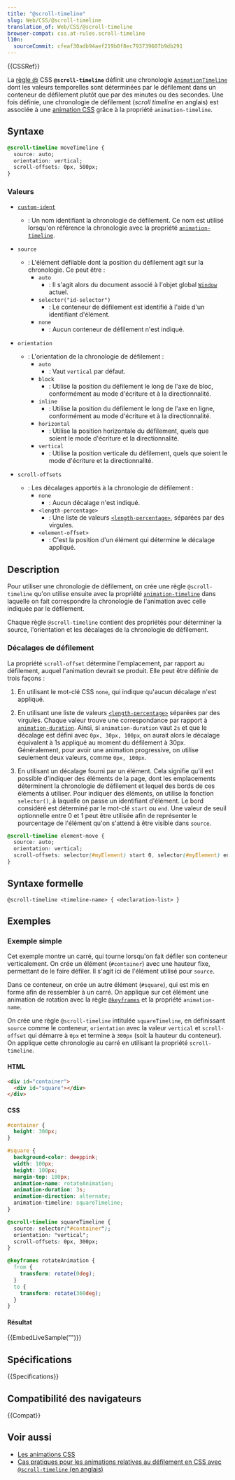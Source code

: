 ```yaml
---
title: "@scroll-timeline"
slug: Web/CSS/@scroll-timeline
translation_of: Web/CSS/@scroll-timeline
browser-compat: css.at-rules.scroll-timeline
l10n:
  sourceCommit: cfeaf30adb94aef219b0f8ec793739607b9db291
---
```

{{CSSRef}}

La [règle @](/fr/docs/Web/CSS/At-rule) CSS **`@scroll-timeline`** définit une chronologie [`AnimationTimeline`](/fr/docs/Web/API/AnimationTimeline) dont les valeurs temporelles sont déterminées par le défilement dans un conteneur de défilement plutôt que par des minutes ou des secondes. Une fois définie, une chronologie de défilement (<i lang="en">scroll timeline</i> en anglais) est associée à une [animation CSS](/fr/docs/Web/CSS/CSS_Animations) grâce à la propriété `animation-timeline`.

## Syntaxe

```css
@scroll-timeline moveTimeline {
  source: auto;
  orientation: vertical;
  scroll-offsets: 0px, 500px;
}
```

### Valeurs

- [`custom-ident`](/fr/docs/Web/CSS/custom-ident)
  - : Un nom identifiant la chronologie de défilement. Ce nom est utilisé lorsqu'on référence la chronologie avec la propriété [`animation-timeline`](/fr/docs/Web/CSS/animation-timeline).

- `source`
  - : L'élément défilable dont la position du défilement agit sur la chronologie. Ce peut être&nbsp;:
    - `auto`
      - : Il s'agit alors du document associé à l'objet global [`Window`](/fr/docs/Web/API/Window) actuel.
    - `selector("id-selector")`
      - : Le conteneur de défilement est identifié à l'aide d'un identifiant d'élément.
    - `none`
      - : Aucun conteneur de défilement n'est indiqué.

- `orientation`
  - : L'orientation de la chronologie de défilement&nbsp;:
    - `auto`
      - : Vaut `vertical` par défaut.
    - `block`
      - : Utilise la position du défilement le long de l'axe de bloc, conformément au mode d'écriture et à la directionnalité.
    - `inline`
      - : Utilise la position du défilement le long de l'axe en ligne, conformément au mode d'écriture et à la directionnalité.
    - `horizontal`
      - : Utilise la position horizontale du défilement, quels que soient le mode d'écriture et la directionnalité.
    - `vertical`
      - : Utilise la position verticale du défilement, quels que soient le mode d'écriture et la directionnalité.

- `scroll-offsets`
  - : Les décalages apportés à la chronologie de défilement&nbsp;:
    - `none`
      - : Aucun décalage n'est indiqué.
    - `<length-percentage>`
      - : Une liste de valeurs [`<length-percentage>`](/fr/docs/Web/CSS/length-percentage), séparées par des virgules.
    - `<element-offset>`
      - : C'est la position d'un élément qui détermine le décalage appliqué.

## Description

Pour utiliser une chronologie de défilement, on crée une règle `@scroll-timeline` qu'on utilise ensuite avec la propriété [`animation-timeline`](/fr/docs/Web/CSS/animation-timeline) dans laquelle on fait correspondre la chronologie de l'animation avec celle indiquée par le défilement.

Chaque règle `@scroll-timeline` contient des propriétés pour déterminer la source, l'orientation et les décalages de la chronologie de défilement.

### Décalages de défilement

La propriété `scroll-offset` détermine l'emplacement, par rapport au défilement, auquel l'animation devrait se produit. Elle peut être définie de trois façons&nbsp;:

1. En utilisant le mot-clé CSS `none`, qui indique qu'aucun décalage n'est appliqué.

2. En utilisant une liste de valeurs [`<length-percentage>`](/fr/docs/Web/CSS/length-percentage) séparées par des virgules. Chaque valeur trouve une correspondance par rapport à [`animation-duration`](/fr/docs/Web/CSS/animation-duration). Ainsi, si `animation-duration` vaut `2s` et que le décalage est défini avec `0px, 30px, 100px`, on aurait alors le décalage équivalent à 1s appliqué au moment du défilement à 30px. Généralement, pour avoir une animation progressive, on utilise seulement deux valeurs, comme `0px, 100px`.

3. En utilisant un décalage fourni par un élément. Cela signifie qu'il est possible d'indiquer des éléments de la page, dont les emplacements déterminent la chronologie de défilement et lequel des bords de ces éléments à utiliser. Pour indiquer des éléments, on utilise la fonction `selector()`, à laquelle on passe un identifiant d'élément. Le bord considéré est déterminé par le mot-clé `start` ou `end`. Une valeur de seuil optionnelle entre 0 et 1 peut être utilisée afin de représenter le pourcentage de l'élément qu'on s'attend à être visible dans `source`.

```css
@scroll-timeline element-move {
  source: auto;
  orientation: vertical;
  scroll-offsets: selector(#myElement) start 0, selector(#myElement) end 0;
}
```

## Syntaxe formelle

```
@scroll-timeline <timeline-name> { <declaration-list> }
```

## Exemples

### Exemple simple

Cet exemple montre un carré, qui tourne lorsqu'on fait défiler son conteneur verticalement. On crée un élément (`#container`) avec une hauteur fixe, permettant de le faire défiler. Il s'agit ici de l'élément utilisé pour `source`.

Dans ce conteneur, on crée un autre élément (`#square`), qui est mis en forme afin de ressembler à un carré. On applique sur cet élément une animation de rotation avec la règle [`@keyframes`](/fr/docs/Web/CSS/@keyframes) et la propriété `animation-name`.

On crée une règle `@scroll-timeline` intitulée `squareTimeline`, en définissant `source` comme le conteneur, `orientation` avec la valeur `vertical` et `scroll-offset` qui démarre à `0px` et termine à `300px` (soit la hauteur du conteneur). On applique cette chronologie au carré en utilisant la propriété `scroll-timeline`.

#### HTML

```html
<div id="container">
  <div id="square"></div>
</div>
```

#### CSS

```css
#container {
  height: 300px;
}

#square {
  background-color: deeppink;
  width: 100px;
  height: 100px;
  margin-top: 100px;
  animation-name: rotateAnimation;
  animation-duration: 3s;
  animation-direction: alternate;
  animation-timeline: squareTimeline;
}

@scroll-timeline squareTimeline {
  source: selector("#container");
  orientation: "vertical";
  scroll-offsets: 0px, 300px;
}

@keyframes rotateAnimation {
  from {
    transform: rotate(0deg);
  }
  to {
    transform: rotate(360deg);
  }
}
```

#### Résultat

{{EmbedLiveSample("")}}

## Spécifications

{{Specifications}}

## Compatibilité des navigateurs

{{Compat}}

## Voir aussi

- [Les animations CSS](/fr/docs/Web/CSS/CSS_Animations)
- [Cas pratiques pour les animations relatives au défilement en CSS avec `@scroll-timeline` (en anglais)](https://css-tricks.com/practical-use-cases-for-scroll-linked-animations-in-css-with-scroll-timelines/)
